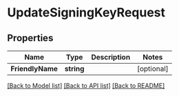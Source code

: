 # UpdateSigningKeyRequest

## Properties

Name | Type | Description | Notes
------------ | ------------- | ------------- | -------------
**FriendlyName** | **string** |  | [optional] 

[[Back to Model list]](../README.md#documentation-for-models) [[Back to API list]](../README.md#documentation-for-api-endpoints) [[Back to README]](../README.md)



